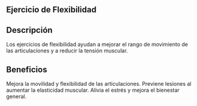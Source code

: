 ## Ejercicio de Flexibilidad

## Descripción
Los ejercicios de flexibilidad ayudan a mejorar el rango de movimiento de las articulaciones y a reducir la tensión muscular.

## Beneficios
Mejora la movilidad y flexibilidad de las articulaciones.
Previene lesiones al aumentar la elasticidad muscular.
Alivia el estrés y mejora el bienestar general.